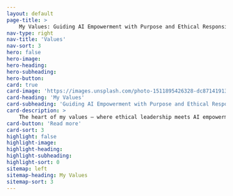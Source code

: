 ```yaml
---
layout: default
page-title: >
    My Values: Guiding AI Empowerment with Purpose and Ethical Responsibility
nav-type: right
nav-title: 'Values'
nav-sort: 3
hero: false
hero-image: 
hero-heading: 
hero-subheading: 
hero-button: 
card: true
card-image: 'https://images.unsplash.com/photo-1511895426328-dc8714191300?ixlib=rb-4.0.3&ixid=M3wxMjA3fDB8MHxwaG90by1wYWdlfHx8fGVufDB8fHx8fA%3D%3D&auto=format&fit=crop&w=2070&q=80'
card-heading: 'My Values'
card-subheading: 'Guiding AI Empowerment with Purpose and Ethical Responsibility'
card-description: >
    The heart of my values – where ethical leadership meets AI empowerment. Sustainability remains at the core of my vision, ensuring AI innovations leave a positive, lasting impact where fairness and inclusivity drive my passion for AI solutions that benefit society and the environment.
card-button: 'Read more'
card-sort: 3
highlight: false
highlight-image: 
highlight-heading: 
highlight-subheading: 
highlight-sort: 0
sitemap: left
sitemap-heading: My Values
sitemap-sort: 3
---
```

